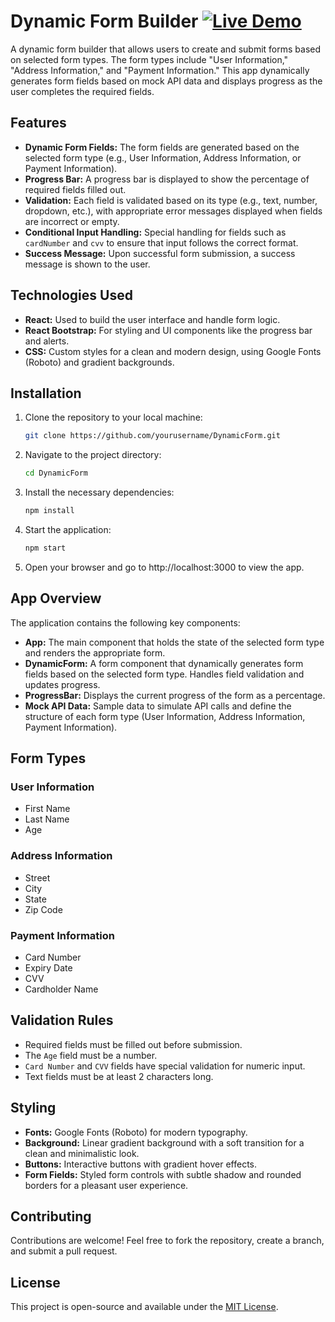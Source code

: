 # Dynamic Form Builder [![Live Demo](https://img.shields.io/badge/Live%20Demo-ReactFormDynamic-4c9c6c)](https://reactformdynamic.netlify.app/)

A dynamic form builder that allows users to create and submit forms based on selected form types. The form types include "User Information," "Address Information," and "Payment Information." This app dynamically generates form fields based on mock API data and displays progress as the user completes the required fields.

## Features

- **Dynamic Form Fields:** The form fields are generated based on the selected form type (e.g., User Information, Address Information, or Payment Information).
- **Progress Bar:** A progress bar is displayed to show the percentage of required fields filled out.
- **Validation:** Each field is validated based on its type (e.g., text, number, dropdown, etc.), with appropriate error messages displayed when fields are incorrect or empty.
- **Conditional Input Handling:** Special handling for fields such as `cardNumber` and `cvv` to ensure that input follows the correct format.
- **Success Message:** Upon successful form submission, a success message is shown to the user.

## Technologies Used

- **React:** Used to build the user interface and handle form logic.
- **React Bootstrap:** For styling and UI components like the progress bar and alerts.
- **CSS:** Custom styles for a clean and modern design, using Google Fonts (Roboto) and gradient backgrounds.

## Installation

1. Clone the repository to your local machine:
   ```bash
   git clone https://github.com/yourusername/DynamicForm.git
2. Navigate to the project directory:
    ```bash
   cd DynamicForm
3. Install the necessary dependencies:
   ```bash
   npm install
4. Start the application:
   ```bash
   npm start
5. Open your browser and go to http://localhost:3000 to view the app.      

## App Overview

The application contains the following key components:

- **App:** The main component that holds the state of the selected form type and renders the appropriate form.
- **DynamicForm:** A form component that dynamically generates form fields based on the selected form type. Handles field validation and updates progress.
- **ProgressBar:** Displays the current progress of the form as a percentage.
- **Mock API Data:** Sample data to simulate API calls and define the structure of each form type (User Information, Address Information, Payment Information).

## Form Types

### User Information
- First Name
- Last Name
- Age

### Address Information
- Street
- City
- State
- Zip Code

### Payment Information
- Card Number
- Expiry Date
- CVV
- Cardholder Name

## Validation Rules

- Required fields must be filled out before submission.
- The `Age` field must be a number.
- `Card Number` and `CVV` fields have special validation for numeric input.
- Text fields must be at least 2 characters long.

## Styling

- **Fonts:** Google Fonts (Roboto) for modern typography.
- **Background:** Linear gradient background with a soft transition for a clean and minimalistic look.
- **Buttons:** Interactive buttons with gradient hover effects.
- **Form Fields:** Styled form controls with subtle shadow and rounded borders for a pleasant user experience.

## Contributing

Contributions are welcome! Feel free to fork the repository, create a branch, and submit a pull request.

## License

This project is open-source and available under the [MIT License](LICENSE).
